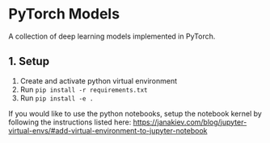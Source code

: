 # PyTorch Models

A collection of deep learning models implemented in PyTorch.

## 1. Setup

1. Create and activate python virtual environment
2. Run `pip install -r requirements.txt`
3. Run `pip install -e .`

If you would like to use the python notebooks, setup the notebook kernel by following the instructions listed here: https://janakiev.com/blog/jupyter-virtual-envs/#add-virtual-environment-to-jupyter-notebook
